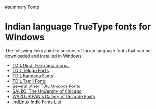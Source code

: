 ﻿#summary Fonts

# Indian language TrueType fonts for Windows #


<p>The following links point to sources of Indian language fonts that can be downloaded and installed in Windows.<br>
<ul>
<li><a href='http://ildc.gov.in/hindi/hdownloadhindi.htm'>TDIL Hindi Fonts and more...</a>
</li>
<li><a href='http://ildc.gov.in/telugu/tdownload2k.htm'>TDIL Telugu Fonts</a>
</li>
<li><a href='http://ildc.gov.in/Kannada/kdownload2k.htm'>TDIL Kannada Fonts</a>
</li>
<li><a href='http://www.ildc.in/GIST/htm/fonts.htm'>TDIL Tamil Fonts</a>
</li>
<li><a href='http://ildc.gov.in/'>Several other TDIL Unicode Fonts</a>
</li>
<li><a href='http://salrc.uchicago.edu/resources/fonts/available/'>SALRC, The University of Chicago</a>
</li>
<li><a href='http://www.wazu.jp/'>WAZU JAPAN's Gallery of Unicode Fonts</a>
</li>
<li><a href='http://indlinux.org/wiki/index.php/IndicFontsList'>IndLinux Indic Fonts List</a> </li>
</ul>